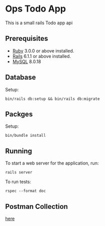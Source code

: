 # Ops Todo App

This is a small rails Todo app api

## Prerequisites

- [Ruby](https://github.com/ruby/ruby) 3.0.0 or above installed.
- [Rails](https://github.com/rails/rails) 6.1.1 or above installed.
- [MySQL](https://downloads.mysql.com/archives/installer/) 8.0.18

## Database

Setup:

    bin/rails db:setup && bin/rails db:migrate

## Packges

Setup:

    bin/bundle install

## Running

To start a web server for the application, run:

    rails server

To run tests:

    rspec --format doc

## Postman Collection

  [here](ops_todo_app.postman_collection)


